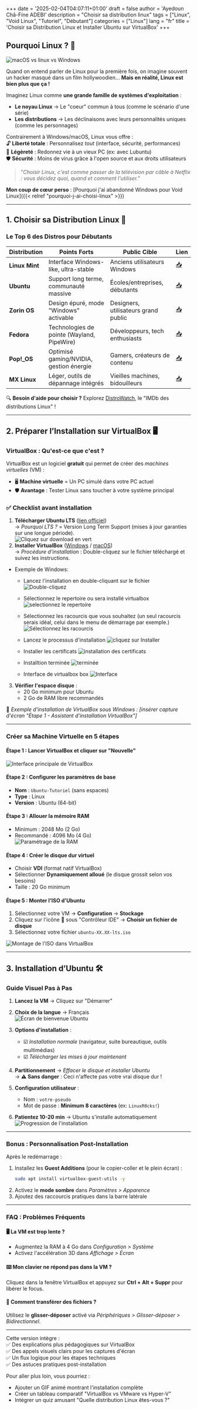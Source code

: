 +++
date = '2025-02-04T04:07:11+01:00'
draft = false
author = 'Ayedoun Châ-Fine ADEBI'
description = "Choisir sa distribution linux"
tags = ["Linux", "Void Linux", "Tutoriel", "Débutant"]
categories = ["Linux"]
lang = "fr"
title = 'Choisir sa Distribution Linux et Installer Ubuntu sur VirtualBox'
+++



## **Pourquoi Linux ?** 🐧  

![macOS vs linux vs Windows](/images/choisir-sa-distro-linux/pourquoi-linux.jpg)

Quand on entend parler de Linux pour la première fois, on imagine souvent un hacker masqué dans un film hollywoodien... **Mais en réalité, Linux est bien plus que ça !**  

Imaginez Linux comme **une grande famille de systèmes d'exploitation** :  
- **Le noyau Linux** → Le "coeur" commun à tous (comme le scénario d'une série)  
- **Les distributions** → Les déclinaisons avec leurs personnalités uniques (comme les personnages)  

Contrairement à Windows/macOS, Linux vous offre :  
🔓 **Liberté totale** : Personnalisez *tout* (interface, sécurité, performances)  
🚀 **Légèreté** : Redonnez vie à un vieux PC (ex: avec Lubuntu)  
🛡️ **Sécurité** : Moins de virus grâce à l'open source et aux droits utilisateurs  

> "*Choisir Linux, c'est comme passer de la télévision par câble à Netflix : vous décidez quoi, quand et comment l'utiliser.*"  

**Mon coup de cœur perso** : [Pourquoi j'ai abandonné Windows pour Void Linux]({{< relref "pourquoi-j-ai-choisi-linux" >}})  

---

## **1. Choisir sa Distribution Linux** 🎯  

### **Le Top 6 des Distros pour Débutants**  
| Distribution      | Points Forts                                   | Public Cible                    | Lien |
|-------------------|-----------------------------------------------|---------------------------------|------|
| **Linux Mint**    | Interface Windows-like, ultra-stable          | Anciens utilisateurs Windows    | [📥](https://linuxmint.com) |
| **Ubuntu**        | Support long terme, communauté massive        | Écoles/entreprises, débutants   | [📥](https://ubuntu.com) |
| **Zorin OS**      | Design épuré, mode "Windows" activable        | Designers, utilisateurs grand public | [📥](https://zorin.com/os/) |
| **Fedora**        | Technologies de pointe (Wayland, PipeWire)    | Développeurs, tech enthusiasts  | [📥](https://getfedora.org) |
| **Pop!_OS**       | Optimisé gaming/NVIDIA, gestion énergie       | Gamers, créateurs de contenu    | [📥](https://pop.system76.com) |
| **MX Linux**      | Léger, outils de dépannage intégrés           | Vieilles machines, bidouilleurs | [📥](https://mxlinux.org) |

🔍 **Besoin d'aide pour choisir ?** Explorez [DistroWatch](https://distrowatch.com), le "IMDb des distributions Linux" !


---

## **2. Préparer l’Installation sur VirtualBox** 🖥️  

### **VirtualBox : Qu'est-ce que c'est ?**  
VirtualBox est un logiciel **gratuit** qui permet de créer des *machines virtuelles* (VM) :  
- 🖥️ **Machine virtuelle** = Un PC simulé dans votre PC actuel  
- 🛡️ **Avantage** : Tester Linux sans toucher à votre système principal  

### ✅ **Checklist avant installation**  
1. **Télécharger Ubuntu LTS** ([lien officiel](https://ubuntu.com/download/desktop))  
   → *Pourquoi LTS ?* = Version Long Term Support (mises à jour garanties sur une longue période).  
![Cliquez sur download en vert](/images/choisir-sa-distro-linux/down-ubun.png)
2. **Installer VirtualBox** ([Windows](https://download.virtualbox.org/virtualbox/7.0.14/VirtualBox-7.0.14-161095-Win.exe) / [macOS](https://download.virtualbox.org/virtualbox/7.0.14/VirtualBox-7.0.14-161095-OSX.dmg))  
   → *Procédure d'installation* : Double-cliquez sur le fichier téléchargé et suivez les instructions.  
  - Exemple de Windows:
  
    - Lancez l'installation en double-cliquant sur le fichier 
      ![Double-cliquez](/images/choisir-sa-distro-linux/VirtualBox-Windows-Installation-01.png)
    - Sélectionnez le repertoire ou sera installé virtualbox  
      ![selectionnez le repertoire](/images/choisir-sa-distro-linux/VirtualBox-Windows-Installation-02.png)
    - Sélectionnez les racourcis que vous souhaitez (un seul racourcis serais idéal, celui dans le menu de démarrage par exemple.)
      ![Sélectionnez les racourcis](/images/choisir-sa-distro-linux/VirtualBox-Windows-Installation-03.png)
    - Lancez le processus d'installation
      ![cliquez sur Installer](/images/choisir-sa-distro-linux/VirtualBox-Windows-Installation-04.png)
    - Installer les certificats
      ![installation des certificats](/images/choisir-sa-distro-linux/VirtualBox-Windows-Installation-06.png)
    - Installtion terminée
      ![terminée](/images/choisir-sa-distro-linux/VirtualBox-Windows-Installation-07.png)

    - Interface de virtualbox box 
      ![Interface](/images/choisir-sa-distro-linux/VirtualBox-Windows-Installation-08.png)






3. **Vérifier l'espace disque** :  
   - 20 Go minimum pour Ubuntu  
   - 2 Go de RAM libre recommandés  

📸 *Exemple d'installation de VirtualBox sous Windows : [insérer capture d'écran "Étape 1 - Assistant d'installation VirtualBox"]*

---

### **Créer sa Machine Virtuelle en 5 étapes**  

#### **Étape 1 : Lancer VirtualBox et cliquer sur "Nouvelle"**  
![Interface principale de VirtualBox](lien-image-virtualbox-accueil)  

#### **Étape 2 : Configurer les paramètres de base**  
- **Nom** : `Ubuntu-Tutoriel` (sans espaces)  
- **Type** : Linux  
- **Version** : Ubuntu (64-bit)  

#### **Étape 3 : Allouer la mémoire RAM**  
- Minimum : 2048 Mo (2 Go)  
- Recommandé : 4096 Mo (4 Go)  
![Paramétrage de la RAM](lien-image-ram-virtualbox)  

#### **Étape 4 : Créer le disque dur virtuel**  
- Choisir **VDI** (format natif VirtualBox)  
- Sélectionner **Dynamiquement alloué** (le disque grossit selon vos besoins)  
- Taille : 20 Go minimum  

#### **Étape 5 : Monter l'ISO d'Ubuntu**  
1. Sélectionnez votre VM → **Configuration** → **Stockage**  
2. Cliquez sur l'icône 📀 sous "Contrôleur IDE" → **Choisir un fichier de disque**  
3. Sélectionnez votre fichier `ubuntu-XX.XX-lts.iso`  

![Montage de l'ISO dans VirtualBox](lien-image-montage-iso)  

---

## **3. Installation d’Ubuntu** 🛠️  

### **Guide Visuel Pas à Pas**  
1. **Lancez la VM** → Cliquez sur "Démarrer"  
2. **Choix de la langue** → Français  
![Écran de bienvenue Ubuntu](lien-image-langue)  

3. **Options d'installation** :  
   - ☑️ *Installation normale* (navigateur, suite bureautique, outils multimédias)  
   - ☑️ *Télécharger les mises à jour maintenant*  

4. **Partitionnement** → *Effacer le disque et installer Ubuntu*  
   → **⚠️ Sans danger** : Ceci n'affecte pas votre vrai disque dur !  

5. **Configuration utilisateur** :  
   - Nom : `votre-pseudo`  
   - Mot de passe : **Minimum 8 caractères** (ex: `LinuxR0cks!`)  

6. **Patientez 10-20 min** → Ubuntu s'installe automatiquement  
![Progression de l'installation](lien-image-progression-install)  

---

### **Bonus : Personnalisation Post-Installation**  
Après le redémarrage :  
1. Installez les **Guest Additions** (pour le copier-coller et le plein écran) :  
   ```bash
   sudo apt install virtualbox-guest-utils -y
   ```  
2. Activez le **mode sombre** dans *Paramètres > Apparence*  
3. Ajoutez des raccourcis pratiques dans la barre latérale  

---

### **FAQ : Problèmes Fréquents**  

#### **🖥️ La VM est trop lente ?**  
- Augmentez la RAM à 4 Go dans *Configuration > Système*  
- Activez l'accélération 3D dans *Affichage > Écran*  

#### **⌨️ Mon clavier ne répond pas dans la VM ?**  
Cliquez dans la fenêtre VirtualBox et appuyez sur **Ctrl + Alt + Suppr** pour libérer le focus.  

#### **📁 Comment transférer des fichiers ?**  
Utilisez le **glisser-déposer** activé via *Périphériques > Glisser-déposer > Bidirectionnel*.  

---

Cette version intègre :  
✅ Des explications plus pédagogiques sur VirtualBox  
✅ Des appels visuels clairs pour les captures d'écran  
✅ Un flux logique pour les étapes techniques  
✅ Des astuces pratiques post-installation  

Pour aller plus loin, vous pourriez :  
- Ajouter un GIF animé montrant l'installation complète  
- Créer un tableau comparatif "VirtualBox vs VMware vs Hyper-V"  
- Intégrer un quiz amusant "Quelle distribution Linux êtes-vous ?"
